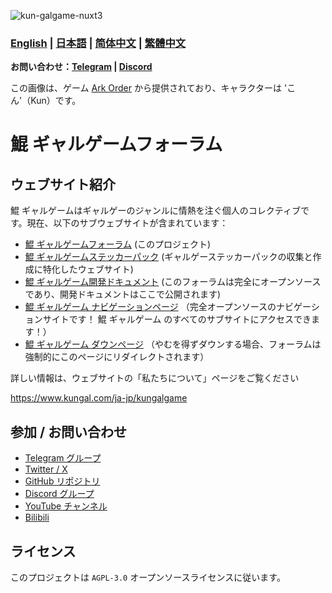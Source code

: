 ![kun-galgame-nuxt3](https://www.kungal.com/kungalgame.webp)

### **[English](/Readme.md)** | **[日本語](./Readme_JA_JP.md)** | **[简体中文](./Readme_ZH_CN.md)** | **[繁體中文](./Readme_ZH_TW.md)**

**お問い合わせ：[Telegram](https://t.me/kungalgame) | [Discord](https://discord.com/invite/5F4FS2cXhX)**

この画像は、ゲーム [Ark Order](https://apps.qoo-app.com/en/app/9593) から提供されており、キャラクターは 'こん'（Kun）です。

# 鯤 ギャルゲームフォーラム

## ウェブサイト紹介

鯤 ギャルゲームはギャルゲーのジャンルに情熱を注ぐ個人のコレクティブです。現在、以下のサブウェブサイトが含まれています：

- [鯤 ギャルゲームフォーラム](https://kungal.com) (このプロジェクト)
- [鯤 ギャルゲームステッカーパック](https://sticker.kungal.com) (ギャルゲーステッカーパックの収集と作成に特化したウェブサイト)
- [鯤 ギャルゲーム開発ドキュメント](https://soft.moe/kun-visualnovel-docs/kun-forum.html) (このフォーラムは完全にオープンソースであり、開発ドキュメントはここで公開されます)
- [鯤 ギャルゲーム ナビゲーションページ](https://nav.kungal.org/) （完全オープンソースのナビゲーションサイトです！ 鯤 ギャルゲーム のすべてのサブサイトにアクセスできます！）
- [鯤 ギャルゲーム ダウンページ](https://down.kungal.com/) （やむを得ずダウンする場合、フォーラムは強制的にこのページにリダイレクトされます）

詳しい情報は、ウェブサイトの「私たちについて」ページをご覧ください

https://www.kungal.com/ja-jp/kungalgame

## 参加 / お問い合わせ

- [Telegram グループ](https://t.me/kungalgame)
- [Twitter / X](https://twitter.com/kungalgame)
- [GitHub リポジトリ](https://github.com/KUN1007/kun-galgame-nuxt3)
- [Discord グループ](https://discord.com/invite/5F4FS2cXhX)
- [YouTube チャンネル](https://youtube.com/@kungalgame)
- [Bilibili](https://space.bilibili.com/1748455574)

## ライセンス

このプロジェクトは `AGPL-3.0` オープンソースライセンスに従います。
